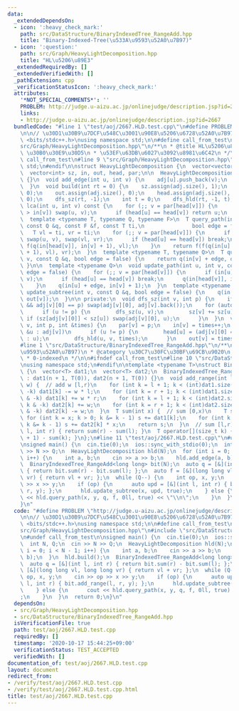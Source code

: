 ```yaml
---
data:
  _extendedDependsOn:
  - icon: ':heavy_check_mark:'
    path: src/DataStructure/BinaryIndexedTree_RangeAdd.hpp
    title: "Binary-Indexed-Tree(\u533A\u9593\u52A0\u7B97)"
  - icon: ':question:'
    path: src/Graph/HeavyLightDecomposition.hpp
    title: "HL\u5206\u89E3"
  _extendedRequiredBy: []
  _extendedVerifiedWith: []
  _pathExtension: cpp
  _verificationStatusIcon: ':heavy_check_mark:'
  attributes:
    '*NOT_SPECIAL_COMMENTS*': ''
    PROBLEM: http://judge.u-aizu.ac.jp/onlinejudge/description.jsp?id=2667
    links:
    - http://judge.u-aizu.ac.jp/onlinejudge/description.jsp?id=2667
  bundledCode: "#line 1 \"test/aoj/2667.HLD.test.cpp\"\n#define PROBLEM \"http://judge.u-aizu.ac.jp/onlinejudge/description.jsp?id=2667\"\
    \n\n// \u30D1\u30B9\u7DCF\u548C\u3001\u90E8\u5206\u6728\u52A0\u7B97\n\n#include\
    \ <bits/stdc++.h>\nusing namespace std;\n\n#define call_from_test\n#line 1 \"\
    src/Graph/HeavyLightDecomposition.hpp\"\n/**\n * @title HL\u5206\u89E3\n * @category\
    \ \u30B0\u30E9\u30D5\n * \u53EF\u63DB\u6027\u3092\u8981\u6C42\n */\n\n#ifndef\
    \ call_from_test\n#line 9 \"src/Graph/HeavyLightDecomposition.hpp\"\nusing namespace\
    \ std;\n#endif\n\nstruct HeavyLightDecomposition {\n  vector<vector<int>> adj;\n\
    \  vector<int> sz, in, out, head, par;\n\n  HeavyLightDecomposition(int n) : adj(n)\
    \ {}\n  void add_edge(int u, int v) {\n    adj[u].push_back(v);\n    adj[v].push_back(u);\n\
    \  }\n  void build(int rt = 0) {\n    sz.assign(adj.size(), 1);\n    in.assign(adj.size(),\
    \ 0);\n    out.assign(adj.size(), 0);\n    head.assign(adj.size(), 0);\n    par.assign(adj.size(),\
    \ 0);\n    dfs_sz(rt, -1);\n    int t = 0;\n    dfs_hld(rt, -1, t);\n  }\n  int\
    \ lca(int u, int v) const {\n    for (;; v = par[head[v]]) {\n      if (in[u]\
    \ > in[v]) swap(u, v);\n      if (head[u] == head[v]) return u;\n    }\n  }\n\
    \  template <typename T, typename Q, typename F>\n  T query_path(int u, int v,\
    \ const Q &q, const F &f, const T ti,\n               bool edge = false) {\n \
    \   T vl = ti, vr = ti;\n    for (;; v = par[head[v]]) {\n      if (in[u] > in[v])\
    \ swap(u, v), swap(vl, vr);\n      if (head[u] == head[v]) break;\n      vl =\
    \ f(q(in[head[v]], in[v] + 1), vl);\n    }\n    return f(f(q(in[u] + edge, in[v]\
    \ + 1), vl), vr);\n  }\n  template <typename T, typename Q>\n  T query_subtree(int\
    \ v, const Q &q, bool edge = false) {\n    return q(in[v] + edge, out[v]);\n \
    \ }\n\n  template <typename Q>\n  void update_path(int u, int v, const Q &q, bool\
    \ edge = false) {\n    for (;; v = par[head[v]]) {\n      if (in[u] > in[v]) swap(u,\
    \ v);\n      if (head[u] == head[v]) break;\n      q(in[head[v]], in[v] + 1);\n\
    \    }\n    q(in[u] + edge, in[v] + 1);\n  }\n  template <typename Q>\n  void\
    \ update_subtree(int v, const Q &q, bool edge = false) {\n    q(in[v] + edge,\
    \ out[v]);\n  }\n\n private:\n  void dfs_sz(int v, int p) {\n    if (adj[v].size()\
    \ && adj[v][0] == p) swap(adj[v][0], adj[v].back());\n    for (auto &u : adj[v])\n\
    \      if (u != p) {\n        dfs_sz(u, v);\n        sz[v] += sz[u];\n       \
    \ if (sz[adj[v][0]] < sz[u]) swap(adj[v][0], u);\n      }\n  }\n  void dfs_hld(int\
    \ v, int p, int &times) {\n    par[v] = p;\n    in[v] = times++;\n    for (auto\
    \ &u : adj[v])\n      if (u != p) {\n        head[u] = (adj[v][0] == u ? head[v]\
    \ : u);\n        dfs_hld(u, v, times);\n      }\n    out[v] = times;\n  }\n};\n\
    #line 1 \"src/DataStructure/BinaryIndexedTree_RangeAdd.hpp\"\n/**\n * @title Binary-Indexed-Tree(\u533A\
    \u9593\u52A0\u7B97)\n * @category \u30C7\u30FC\u30BF\u69CB\u9020\n * O(logN)\n\
    \ * 0-indexed\n */\n\n#ifndef call_from_test\n#line 10 \"src/DataStructure/BinaryIndexedTree_RangeAdd.hpp\"\
    \nusing namespace std;\n#endif\n\ntemplate <typename T>\nstruct BinaryIndexedTree_RangeAdd\
    \ {\n  vector<T> dat1;\n  vector<T> dat2;\n  BinaryIndexedTree_RangeAdd(int n)\
    \ : dat1(n + 1, T(0)), dat2(n + 1, T(0)) {}\n  void add_range(int l, int r, T\
    \ w) {  // add w [l,r)\n    for (int k = l + 1; k < (int)dat1.size(); k += k &\
    \ -k) dat1[k] -= w * l;\n    for (int k = r + 1; k < (int)dat1.size(); k += k\
    \ & -k) dat1[k] += w * r;\n    for (int k = l + 1; k < (int)dat2.size(); k +=\
    \ k & -k) dat2[k] += w;\n    for (int k = r + 1; k < (int)dat2.size(); k += k\
    \ & -k) dat2[k] -= w;\n  }\n  T sum(int x) {  // sum [0,x)\n    T s = 0;\n   \
    \ for (int k = x; k > 0; k &= k - 1) s += dat1[k];\n    for (int k = x; k > 0;\
    \ k &= k - 1) s += dat2[k] * x;\n    return s;\n  }\n  // sum [l,r)\n  T sum(int\
    \ l, int r) { return sum(r) - sum(l); }\n  T operator[](size_t k) { return sum(k\
    \ + 1) - sum(k); }\n};\n#line 11 \"test/aoj/2667.HLD.test.cpp\"\n#undef call_from_test\n\
    \nsigned main() {\n  cin.tie(0);\n  ios::sync_with_stdio(0);\n  int N, Q;\n  cin\
    \ >> N >> Q;\n  HeavyLightDecomposition hld(N);\n  for (int i = 0; i < N - 1;\
    \ i++) {\n    int a, b;\n    cin >> a >> b;\n    hld.add_edge(a, b);\n  }\n  hld.build();\n\
    \  BinaryIndexedTree_RangeAdd<long long> bit(N);\n  auto q = [&](int l, int r)\
    \ { return bit.sum(r) - bit.sum(l); };\n  auto f = [&](long long vl, long long\
    \ vr) { return vl + vr; };\n  while (Q--) {\n    int op, x, y;\n    cin >> op\
    \ >> x >> y;\n    if (op) {\n      auto upd = [&](int l, int r) { bit.add_range(l,\
    \ r, y); };\n      hld.update_subtree(x, upd, true);\n    } else {\n      cout\
    \ << hld.query_path(x, y, q, f, 0ll, true) << \"\\n\";\n    }\n  }\n  return 0;\n\
    }\n"
  code: "#define PROBLEM \"http://judge.u-aizu.ac.jp/onlinejudge/description.jsp?id=2667\"\
    \n\n// \u30D1\u30B9\u7DCF\u548C\u3001\u90E8\u5206\u6728\u52A0\u7B97\n\n#include\
    \ <bits/stdc++.h>\nusing namespace std;\n\n#define call_from_test\n#include \"\
    src/Graph/HeavyLightDecomposition.hpp\"\n#include \"src/DataStructure/BinaryIndexedTree_RangeAdd.hpp\"\
    \n#undef call_from_test\n\nsigned main() {\n  cin.tie(0);\n  ios::sync_with_stdio(0);\n\
    \  int N, Q;\n  cin >> N >> Q;\n  HeavyLightDecomposition hld(N);\n  for (int\
    \ i = 0; i < N - 1; i++) {\n    int a, b;\n    cin >> a >> b;\n    hld.add_edge(a,\
    \ b);\n  }\n  hld.build();\n  BinaryIndexedTree_RangeAdd<long long> bit(N);\n\
    \  auto q = [&](int l, int r) { return bit.sum(r) - bit.sum(l); };\n  auto f =\
    \ [&](long long vl, long long vr) { return vl + vr; };\n  while (Q--) {\n    int\
    \ op, x, y;\n    cin >> op >> x >> y;\n    if (op) {\n      auto upd = [&](int\
    \ l, int r) { bit.add_range(l, r, y); };\n      hld.update_subtree(x, upd, true);\n\
    \    } else {\n      cout << hld.query_path(x, y, q, f, 0ll, true) << \"\\n\"\
    ;\n    }\n  }\n  return 0;\n}\n"
  dependsOn:
  - src/Graph/HeavyLightDecomposition.hpp
  - src/DataStructure/BinaryIndexedTree_RangeAdd.hpp
  isVerificationFile: true
  path: test/aoj/2667.HLD.test.cpp
  requiredBy: []
  timestamp: '2020-10-17 15:44:25+09:00'
  verificationStatus: TEST_ACCEPTED
  verifiedWith: []
documentation_of: test/aoj/2667.HLD.test.cpp
layout: document
redirect_from:
- /verify/test/aoj/2667.HLD.test.cpp
- /verify/test/aoj/2667.HLD.test.cpp.html
title: test/aoj/2667.HLD.test.cpp
---
```

